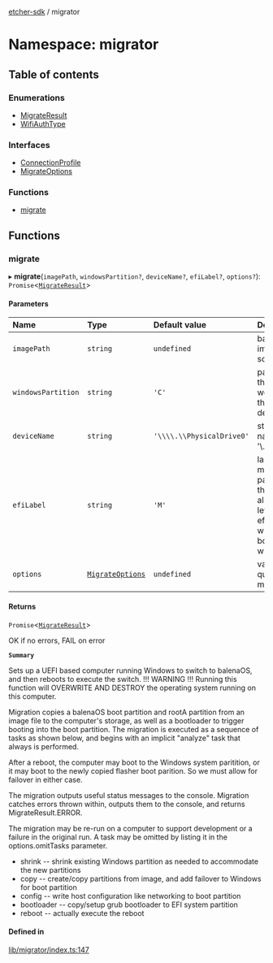 [etcher-sdk](../README.md) / migrator

# Namespace: migrator

## Table of contents

### Enumerations

- [MigrateResult](../enums/migrator.MigrateResult.md)
- [WifiAuthType](../enums/migrator.WifiAuthType.md)

### Interfaces

- [ConnectionProfile](../interfaces/migrator.ConnectionProfile.md)
- [MigrateOptions](../interfaces/migrator.MigrateOptions.md)

### Functions

- [migrate](migrator.md#migrate)

## Functions

### migrate

▸ **migrate**(`imagePath`, `windowsPartition?`, `deviceName?`, `efiLabel?`, `options?`): `Promise`<[`MigrateResult`](../enums/migrator.MigrateResult.md)\>

#### Parameters

| Name | Type | Default value | Description |
| :------ | :------ | :------ | :------ |
| `imagePath` | `string` | `undefined` | balenaOS flasher image to use as source |
| `windowsPartition` | `string` | `'C'` | partition label of the device where we want to add the new data; defauls to "C" |
| `deviceName` | `string` | `'\\\\.\\PhysicalDrive0'` | storage device name, default: '\\.\PhysicalDrive0' |
| `efiLabel` | `string` | `'M'` | label to use when mounting the EFI partition, in case the default "M" is already in use; letter following efiLabel is used when mounting boot partition to write host config |
| `options` | [`MigrateOptions`](../interfaces/migrator.MigrateOptions.md) | `undefined` | various options to qualify how migrate runs |

#### Returns

`Promise`<[`MigrateResult`](../enums/migrator.MigrateResult.md)\>

OK if no errors, FAIL on error

**`Summary`**

Sets up a UEFI based computer running Windows to switch to balenaOS, and then reboots to execute the switch.
!!! WARNING !!! Running this function will OVERWRITE AND DESTROY the operating system running on this computer.

Migration copies a balenaOS boot partition and rootA partition from an image file to
the computer's storage, as well as a bootloader to trigger booting into the boot
partition. The migration is executed as a sequence of tasks as shown below, and begins
with an implicit "analyze" task that always is performed.

After a reboot, the computer may boot to the Windows system paritition, or it may
boot to the newly copied flasher boot parition. So we must allow for failover in either case.

The migration outputs useful status messages to the console. Migration catches
errors thrown within, outputs them to the console, and returns MigrateResult.ERROR.

The migration may be re-run on a computer to support development or a failure in the
original run. A task may be omitted by listing it in the options.omitTasks parameter.

* shrink -- shrink existing Windows partition as needed to accommodate the new partitions
* copy -- create/copy partitions from image, and add failover to Windows for boot partition
* config -- write host configuration like networking to boot partition
* bootloader -- copy/setup grub bootloader to EFI system partition
* reboot -- actually execute the reboot

#### Defined in

[lib/migrator/index.ts:147](https://github.com/balena-io-modules/etcher-sdk/blob/2636458/lib/migrator/index.ts#L147)
